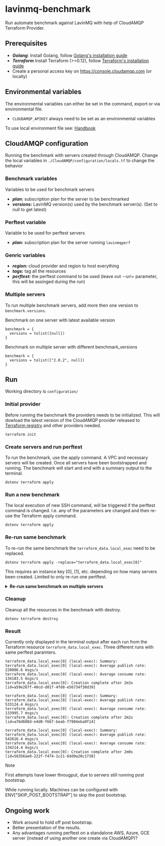 # lavinmq-benchmark

Run automate benchmark against LavinMQ with help of CloudAMQP Terraform Provider.

## Prerequisites

- ***Golang***: Install Golang, follow [Golang's installation guide](https://go.dev/doc/install)
- ***Terraform*** Install Terraform (>=0.12), follow [Terraform's installation guide](https://developer.hashicorp.com/terraform/install)
- Create a personal access key on https://console.cloudamqp.com (or locally)

## Environmental variables

The environmental variables can either be set in the command, export or via environmental file.

- `CLOUDAMQP_APIKEY` always need to be set as an environmental variables

To use local environment file see: [Handbook](https://github.com/84codes/handbook/blob/main/terraform/run-locally.md#apply-the-configuration)

## CloudAMQP configuration

Running the benchmark with servers created through CloudAMQP. Change the local variables in
`./CloudAMQP/configuration/locals.tf` to change the behavior

### Benchmark variables

Variables to be used for benchmark servers

- ***plan:*** subscription plan for the server to be benchmarked
- ***versions:*** LavinMQ version(s) used by the benchmark server(s). (Set to null to
get latest)

### Perftest variable

Variable to be used for perftest servers

- ***plan:*** subscription plan for the server running `lavinmqperf`

### Genric variables

- ***region:*** cloud provider and region to host everything
- ***tags:*** tag all the resources
- ***perftest:*** the perftest command to be used (leave out --uri= parameter, this will be assinged
during the run)

### Multiple servers

To run multiple benchmark servers, add more then one version to `benchmark.versions`.

Benchmark on one server with latest available version

```hcl
benchmark = {
  versions = tolist([null])
}
```

Benchmark on multiple server with different benchmark_versions

```hcl
benchmark = {
  versions = tolist(["2.0.2", null])
}
```

## Run

Working directory is `configuration/`

### Initial provider

Before running the benchmark the providers needs to be initialized. This will dowload the latest
version of the CloudAMQP provider released to
[Terraform registry](https://registry.terraform.io/providers/cloudamqp/cloudamqp)
and other providers needed.

```console
terraform init
```

### Create servers and run perftest

To run the benchmark, use the apply command. A VPC and necessary servers will be created. Once all
servers have been bootstrapped and running. The benchmark will start and end with a summary output
to the terminal.

```console
dotenv terraform apply
```

### Run a new benchmark

The local execution of new SSH command, will be triggered if the perftest command is changed. I.e.
any of the parameters are changed and then re-use the Terraform apply command.

```console
dotenv terraform apply
```

### Re-run same benchmark

To re-run the same benchmark the `terraform_data.local_exec` need to be replaced.

```console
dotenv terraform apply -replace="terraform_data.local_exec[0]"
```

This requires an instance key [0], [1], etc. depending on how many servers been created.
Limited to only re-run one pertftest.

<details>
  <summary>
    <b>Re-run same benchmark on multiple servers</b>
  </summary>
  If more then one benchmark server is used and re-run all perftest. This will require two commands.
  First destroy the resource followed by apply.

  ```console
  dotenv terraform destroy -target terraform_data.local_exec
  dotenv terraform apply
  ```

</details>

### Cleanup

Cleanup all the resources in the benchmark with destroy.

```console
dotenv terraform destroy
```

### Result

Currently only displayed in the terminal output after each run from the Terraform resource
`terraform_data.local_exec`. Three different runs with same perftest paramters.

```console
terraform_data.local_exec[0] (local-exec): Summary:
terraform_data.local_exec[0] (local-exec): Average publish rate: 220086.6 msgs/s
terraform_data.local_exec[0] (local-exec): Average consume rate: 134183.5 msgs/s
terraform_data.local_exec[0]: Creation complete after 2m3s [id=a59e267f-40cd-d01f-4fd8-e56734f38d39]

terraform_data.local_exec[0] (local-exec): Summary:
terraform_data.local_exec[0] (local-exec): Average publish rate: 533124.4 msgs/s
terraform_data.local_exec[0] (local-exec): Average consume rate: 133995.7 msgs/s
terraform_data.local_exec[0]: Creation complete after 2m2s [id=a76d608d-e4d0-f667-beab-f7904eba0f14]

terraform_data.local_exec[0] (local-exec): Summary:
terraform_data.local_exec[0] (local-exec): Average publish rate: 542616.4 msgs/s
terraform_data.local_exec[0] (local-exec): Average consume rate: 134214.4 msgs/s
terraform_data.local_exec[0]: Creation complete after 2m0s [id=58356ae0-222f-f474-1c21-6dd9a20c1730]
```

> [!NOTE]
>First attempts have lower througput, due to servers still running post bootstrap.

While running locally. Machines can be configured with ENV["SKIP_POST_BOOTSTRAP"]
to skip the post bootstrap.

## Ongoing work

- Work around to hold off post bootstrap.
- Better presentation of the results.
- Any advantages running perftest on a standalone AWS, Azure, GCE server (instead of using another
one create via CloudAMQP)?

